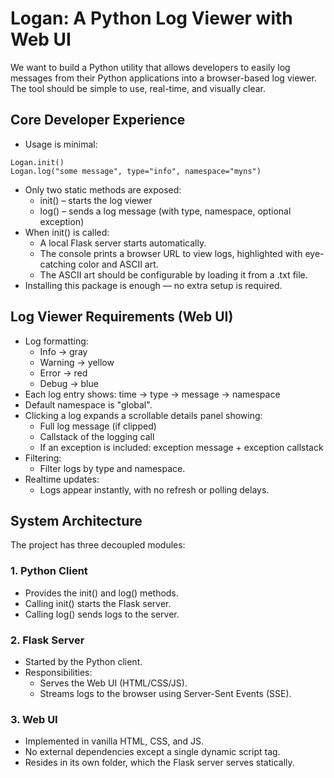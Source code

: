 # Logan: A Python Log Viewer with Web UI

We want to build a Python utility that allows developers to easily log messages from their Python applications into a browser-based log viewer. The tool should be simple to use, real-time, and visually clear.

## Core Developer Experience

- Usage is minimal:

```
Logan.init()
Logan.log("some message", type="info", namespace="myns")
```

- Only two static methods are exposed:
  - init() – starts the log viewer
  - log() – sends a log message (with type, namespace, optional exception)
- When init() is called:
  - A local Flask server starts automatically.
  - The console prints a browser URL to view logs, highlighted with eye-catching color and ASCII art.
  - The ASCII art should be configurable by loading it from a .txt file.
- Installing this package is enough — no extra setup is required.

## Log Viewer Requirements (Web UI)

- Log formatting:
  - Info → gray
  - Warning → yellow
  - Error → red
  - Debug → blue
- Each log entry shows: time → type → message → namespace
- Default namespace is "global".
- Clicking a log expands a scrollable details panel showing:
  - Full log message (if clipped)
  - Callstack of the logging call
  - If an exception is included: exception message + exception callstack
- Filtering:
  - Filter logs by type and namespace.
- Realtime updates:
  - Logs appear instantly, with no refresh or polling delays.

## System Architecture

The project has three decoupled modules:

### 1. Python Client

- Provides the init() and log() methods.
- Calling init() starts the Flask server.
- Calling log() sends logs to the server.

### 2. Flask Server

- Started by the Python client.
- Responsibilities:
  - Serves the Web UI (HTML/CSS/JS).
  - Streams logs to the browser using Server-Sent Events (SSE).

### 3. Web UI

- Implemented in vanilla HTML, CSS, and JS.
- No external dependencies except a single dynamic script tag.
- Resides in its own folder, which the Flask server serves statically.
